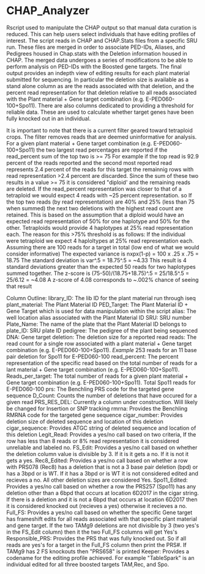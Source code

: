 # CHAP_Analyzer
Rscript used to manipulate the CHAP output so that manual data curation is reduced. This can help users select individuals that have editing profiles of interest. 
The script reads in CHAP and CHAP.Stats files from a specific SRU run. These files are merged in order to associate PED-IDs, Aliases, and Pedigrees housed in Chap.stats with the Deletion information housed in CHAP. 
The merged data undergoes a series of modifications to be able to perform analysis on PED-IDs with the Boosted gene targets. 
The final output provides an indepth view of editing results for each plant material submitted for sequencing. 
In particular the deletion size is available as a stand alone column as are the reads associated with that deletion, and the percent read representation for that deletion relative to all reads associated with the Plant material + Gene target combination (e.g. E-PED060-100+Spo11). 
There are also columns dedicated to providing a threshold for reliable data. These are used to calculate whether target genes have been fully knocked out in an individual.

It is important to note that there is a current filter geared toward tetraploid crops. The filter removes reads that are deemed uninformative for analysis. For a given plant material + Gene target combination (e.g. E-PED060-100+Spo11) the two largest read percentages are reported if the read_percent sum of the top two is >= 75
For example if the top read is 92.9 percent of the reads reported and the second most reported read represents 2.4 percent of the reads for this target the remainnig rows with read representation >2.4 percent are discarded. Since the sum of these two results in a value >= 75 it is considered "diploid' and the remaining reads are deleted. 
If the read_percent representation was closer to that of a tetraploid we would expect 4 reads with ~25 percent representation. so If the top two reads (by read representation) are 40% and 25% (less than 75 when summed) the next two deletions with the highest read count are retained. 
This is based on the assumption that a diploid would have an expected read representation of 50% for one haplotype and 50% for the other. Tetraploids would provide 4 haplotypes at 25% read representation each. 
The reason for this >75% threshold is as follows: If the individual were tetraploid we expect 4 haploltypes at 25% read representation each. Assuming there are 100 reads for a target in total (low end of what we would consider informative) The expected variance is nxpx(1-p) = 100 x .25 x .75 = 18.75 
The standard deviation is var^.5 = 18.75^.5 = ~4.33
This result is 4 standard deviations greater than the expected 50 reads for two haplotypes summed together. 
The z-score is (75-50)/(18.75+18.75)^.5 = 25/18.5^.5 = 25/6.12 = ~4.08
A z-score of 4.08 corresponds to ~.002% chance of seeing that result

Column Outline:
library_ID: The lib ID for the plant material run through iseq
plant_material: The Plant Material ID
PED_Target: The Plant Material ID + Gene Target which is used for data manipulation within the script
alias: The well location alias associated with the Plant Material ID
SRU: SRU number
Plate_Name: The name of the plate that the Plant Material ID belongs to
plate_ID: SRU plate ID
pedigree: The pedigree of the plant being sequenced
DNA: Gene target
deletion: The deletion size for a reported read
reads: The read count for a single row associated with a plant material + Gene target combination (e.g. E-PED060-100+Spo11). *Example* 253 reads for an 11 base pair deletion for Spo11 for E-PED060-100
read_percent: The percent representation of the specific read based on the total number of reads for a lant material + Gene target combination (e.g. E-PED060-100+Spo11). 
Reads_per_target: The total number of reads for a given plant material + Gene target combination (e.g. E-PED060-100+Spo11). Total Spo11 reads for E-PED060-100
prs: The Benchling PRS code for the targeted gene sequence
D_Count: Counts the number of deletions that have occured for a given read
PRS_RES_DEL: Currently a column under construction. Will likely be changed for Insertion or SNP tracking
rmrna: Provides the Benchling RMRNA code for the targeted gene sequence
cigar_number: Provides deletion size of deleted sequence and location of this deletion
cigar_sequence: Provides ATGC string of deleted sequence and location of this deletion
Legit_Read: Provides a yes/no call based on two criteria, If the row has less than 8 reads or 8% read representation it is considered unreliable and labeled no. 
FS_Edit: Provides a yes/no call based on whether the deletion column value is divisible by 3. If it is it gets a no. If it is not it gets a yes.
Rec8_Edited: Provides a yes/no call based on whether a row with PRS078 (Rec8) has a deletion that is not a 3 base pair deletion (bpd) or has a 3bpd or is WT. If it has a 3bpd or is      WT it is not considered edited and recieves a no. All other deletion sizes are considered Yes.
Spo11_Edited: Provides a yes/no call based on whether a row the PRS257 (Spo11) has any deletion other than a 6bpd that occurs at location 6D2017 in the cigar string. If there is a       deletion and it is not a 6bpd that occurs at location 6D2017 then it is considered knocked out (recieves a yes) otherwise it recieves a no.
Full_FS: Provides a yes/no call based on whether the specific Gene target has frameshift edits for all reads associated with that specific plant material and gene target. If the two TAMg9 deletions are not divisible by 3 (two yes's in the FS_Edit column) then it the two Full_FS columns will get Yes's
Responsible_PRS: Provides the PRS that was fully knocked out. So if all reads are yes's for a target in the Full_FS column then print the PRS#. If TAMg9 has 2 FS knockouts then "PRS658" is printed
Keeper: Provides a codename for the editing profile achieved. For example "TableSpark" is an individual edited for all three boosted targets TAM,Rec, and Spo.
